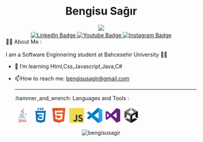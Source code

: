 

<div id="header" align="center">
  <h1>Bengisu Sağır</h1>
  <img src="https://media.giphy.com/media/rqd9R3yaDy16a8kDC1/giphy.gif" width="100"/>
</div>

<div id="badges" align="center">
  <a href="https://www.linkedin.com/in/bengisu-sağır/">
    <img src="https://img.shields.io/badge/LinkedIn-blue?style=for-the-badge&logo=linkedin&logoColor=white" alt="LinkedIn Badge"/>
  </a>
  <a href="https://www.youtube.com/channel/UCYTl_Q65nXtGPQ7oQdUTAtg">
    <img src="https://img.shields.io/badge/YouTube-red?style=for-the-badge&logo=youtube&logoColor=white" alt="Youtube Badge"/>
  </a>
  <a href="https://instagram.com/bengisuusagir?igshid=ZDdkNTZiNTM=">
    <img src="https://img.shields.io/badge/Instagram-purple?style=for-the-badge&logo=instagram&logoColor=white" alt="Instagram Badge"/>
  </a><br>
  </div>

<div id="badges" >
 👩‍💻 About Me : <br>
  <br>
I am a Software Enginnering student at Bahcesehir University 👩‍🎓
  
- 🌱 I’m learning Html,Css,Javascript,Java,C#

- :mailbox:How to reach me: bengisusagir@gmail.com
  <hr>
   :hammer_and_wrench: Languages and Tools : 
  <div>
  <br>
  <img src="https://github.com/devicons/devicon/blob/master/icons/java/java-original-wordmark.svg" title="Java" alt="Java" width="40" height="40"/>&nbsp;
  <img src="https://github.com/devicons/devicon/blob/master/icons/css3/css3-plain-wordmark.svg"  title="CSS3" alt="CSS" width="40" height="40"/>&nbsp;
  <img src="https://github.com/devicons/devicon/blob/master/icons/html5/html5-original.svg" title="HTML5" alt="HTML" width="40" height="40"/>&nbsp;
  <img src="https://github.com/devicons/devicon/blob/master/icons/javascript/javascript-original.svg" title="JavaScript" alt="JavaScript" width="40" height="40"/>&nbsp;
    <img src="https://github.com/devicons/devicon/blob/master/icons/vscode/vscode-original.svg" title="Vscode" alt="Vscode" width="40" height="40"/>&nbsp;
    <img src="https://github.com/devicons/devicon/blob/master/icons/visualstudio/visualstudio-plain.svg" title="Visualstudio" alt="Visualstudio" width="40" height="40"/>&nbsp;
    <img src="https://github.com/devicons/devicon/blob/master/icons/unity/unity-original.svg" title="Unity" alt="Unity" width="40" height="40"/>&nbsp;
<p align="center"> <img src="https://komarev.com/ghpvc/?username=bengisusagir&label=Profile%20views&color=753CC1&style=flat" alt="bengisusagir" /> </p>

</div>


  </div>
